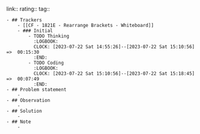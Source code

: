 link:: 
rating::
tag::

	- ## Trackers
		- [[CF - 1821E - Rearrange Brackets - Whiteboard]]
		- ### Initial
			- TODO Thinking
			  :LOGBOOK:
			  CLOCK: [2023-07-22 Sat 14:55:26]--[2023-07-22 Sat 15:10:56] =>  00:15:30
			  :END:
			- TODO Coding
			  :LOGBOOK:
			  CLOCK: [2023-07-22 Sat 15:10:56]--[2023-07-22 Sat 15:18:45] =>  00:07:49
			  :END:
	- ## Problem statement
		-
	- ## Observation
		-
	- ## Solution
		-
	- ## Note
		-